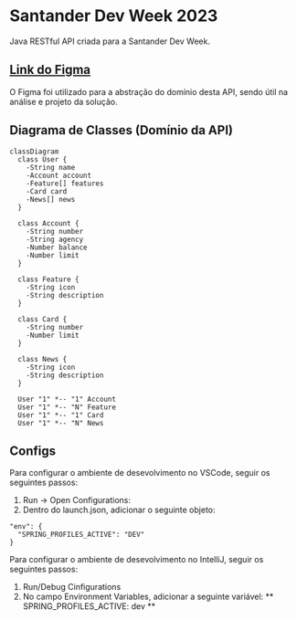 # Santander Dev Week 2023

Java RESTful API criada para a Santander Dev Week.

## [Link do Figma](https://www.figma.com/file/0ZsjwjsYlYd3timxqMWlbj/SANTANDER---Projeto-Web%2FMobile?type=design&node-id=1421%3A432&mode=design&t=6dPQuerScEQH0zAn-1)

O Figma foi utilizado para a abstração do domínio desta API, sendo útil na análise e projeto da solução.

## Diagrama de Classes (Domínio da API)

```mermaid
classDiagram
  class User {
    -String name
    -Account account
    -Feature[] features
    -Card card
    -News[] news
  }

  class Account {
    -String number
    -String agency
    -Number balance
    -Number limit
  }

  class Feature {
    -String icon
    -String description
  }

  class Card {
    -String number
    -Number limit
  }

  class News {
    -String icon
    -String description
  }

  User "1" *-- "1" Account
  User "1" *-- "N" Feature
  User "1" *-- "1" Card
  User "1" *-- "N" News
```

## Configs

Para configurar o ambiente de desevolvimento no VSCode, seguir os seguintes passos:

1. Run -> Open Configurations:
2. Dentro do launch.json, adicionar o seguinte objeto: 

```
"env": {
  "SPRING_PROFILES_ACTIVE": "DEV"
}

```
Para configurar o ambiente de desevolvimento no IntelliJ, seguir os seguintes passos:

1. Run/Debug Cinfigurations
2. No campo Environment Variables, adicionar a seguinte variável: ** SPRING_PROFILES_ACTIVE: dev **